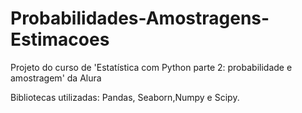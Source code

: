 # Probabilidades-Amostragens-Estimacoes
Projeto do curso de 'Estatística com Python parte 2: probabilidade e amostragem' da Alura

Bibliotecas utilizadas: Pandas, Seaborn,Numpy e Scipy.
